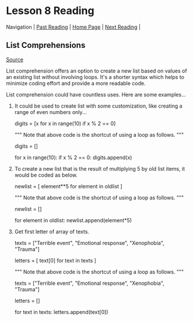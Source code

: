 # Lesson 8 Reading

Navigation | [Past Reading](../Read-07/README.md) | [Home Page](../README.md) | [Next Reading](../Read-09/README.md) |

## List Comprehensions

[Source](https://www.pythonforbeginners.com/basics/list-comprehensions-in-python)

List comprehension offers an option to create a new list based on values of an existing list without involving loops. It's a shorter syntax which helps to minimize coding effort and provide a more readable code.

List comprehension could have countless uses. Here are some examples...

1. It could be used to create list with some customization, like creating a range of even numbers only...

    digits = [x for x in range(10) if x % 2 == 0]

    """
    Note that above code is the shortcut of using a loop as follows.
    """

    digits = []

    for x in range(10):
      if x % 2 == 0:
        digits.append(x)

2. To create a new list that is the result of multiplying 5 by old list items, it would be coded as below.

    newlist = [ element**5 for element in oldlist ]

    """
    Note that above code is the shortcut of using a loop as follows.
    """

    newlist = []

    for element in oldlist:
      newlist.append(element*5)

3. Get first letter of array of texts.

    texts = ["Terrible event", "Emotional response", "Xenophobia", "Trauma"]

    letters = [ text[0] for text in texts ]

    """
    Note that above code is the shortcut of using a loop as follows.
    """

    texts = ["Terrible event", "Emotional response", "Xenophobia", "Trauma"]

    letters = []

    for text in texts:
      letters.append(text[0])
